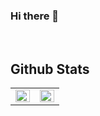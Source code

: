 ### Hi there 👋

<!--
**patron290/patron290** is a ✨ _special_ ✨ repository because its `README.md` (this file) appears on your GitHub profile.

Here are some ideas to get you started:

- 🔭 I’m currently working on ...
- 🌱 I’m currently learning ...
- 👯 I’m looking to collaborate on ...
- 🤔 I’m looking for help with ...
- 💬 Ask me about ...
- 📫 How to reach me: ...
- 😄 Pronouns: ...
- ⚡ Fun fact: ...
-->

<br/>  


## Github Stats  
<table><tr><td valign="top" width="50%">

<img src="https://github-readme-stats.vercel.app/api?username=patron290&show_icons=true&count_private=true&hide_border=true" align="left" style="width: 100%" />

</td><td valign="top" width="50%">

<img src="https://github-readme-stats.vercel.app/api/top-langs/?username=patron290&hide_border=true&layout=compact" align="left" style="width: 100%" />

</td></tr></table>  

<br/>  
